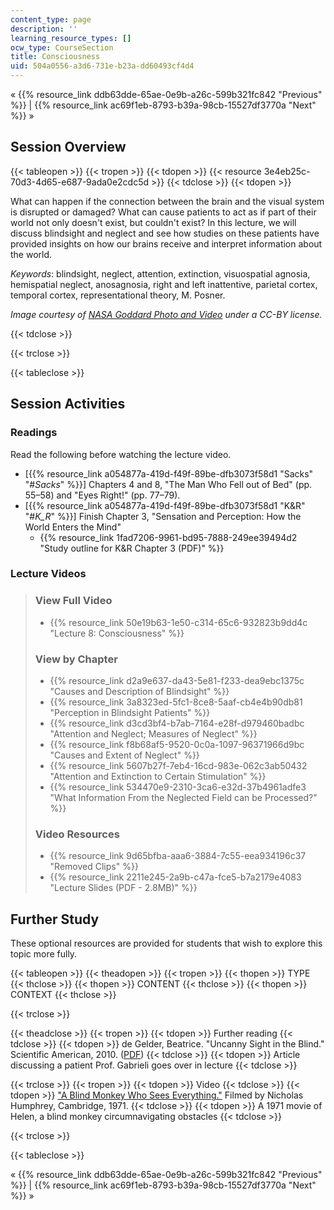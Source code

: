 ```yaml
---
content_type: page
description: ''
learning_resource_types: []
ocw_type: CourseSection
title: Consciousness
uid: 504a0556-a3d6-731e-b23a-dd60493cf4d4
---
```


« {{% resource_link ddb63dde-65ae-0e9b-a26c-599b321fc842 "Previous" %}} | {{% resource_link ac69f1eb-8793-b39a-98cb-15527df3770a "Next" %}} »

Session Overview
----------------

{{< tableopen >}}
{{< tropen >}}
{{< tdopen >}}
{{< resource 3e4eb25c-70d3-4d65-e687-9ada0e2cdc5d >}}
{{< tdclose >}}
{{< tdopen >}}


What can happen if the connection between the brain and the visual system is disrupted or damaged? What can cause patients to act as if part of their world not only doesn't exist, but couldn't exist? In this lecture, we will discuss blindsight and neglect and see how studies on these patients have provided insights on how our brains receive and interpret information about the world.

_Keywords_: blindsight, neglect, attention, extinction, visuospatial agnosia, hemispatial neglect, anosagnosia, right and left inattentive, parietal cortex, temporal cortex, representational theory, M. Posner.

_Image courtesy of [NASA Goddard Photo and Video](http://www.flickr.com/photos/24662369@N07/6760135001) under a CC-BY license._


{{< tdclose >}}

{{< trclose >}}

{{< tableclose >}}

Session Activities
------------------

### Readings

Read the following before watching the lecture video.

*   \[{{% resource_link a054877a-419d-f49f-89be-dfb3073f58d1 "Sacks" "#_Sacks_" %}}\] Chapters 4 and 8, "The Man Who Fell out of Bed" (pp. 55–58) and "Eyes Right!" (pp. 77–79).
*   \[{{% resource_link a054877a-419d-f49f-89be-dfb3073f58d1 "K&R" "#_K_R_" %}}\] Finish Chapter 3, "Sensation and Perception: How the World Enters the Mind"
    *   {{% resource_link 1fad7206-9961-bd95-7888-249ee39494d2 "Study outline for K&R Chapter 3 (PDF)" %}} 

### Lecture Videos

> ### View Full Video
> 
> *   {{% resource_link 50e19b63-1e50-c314-65c6-932823b9dd4c "Lecture 8: Consciousness" %}}
> 
> ### View by Chapter
> 
> *   {{% resource_link d2a9e637-da43-5e81-f233-dea9ebc1375c "Causes and Description of Blindsight" %}}
> *   {{% resource_link 3a8323ed-5fc1-8ce8-5aaf-cb4e4b90db81 "Perception in Blindsight Patients" %}}
> *   {{% resource_link d3cd3bf4-b7ab-7164-e28f-d979460badbc "Attention and Neglect; Measures of Neglect" %}}
> *   {{% resource_link f8b68af5-9520-0c0a-1097-96371966d9bc "Causes and Extent of Neglect" %}}
> *   {{% resource_link 5607b27f-7eb4-16cd-983e-062c3ab50432 "Attention and Extinction to Certain Stimulation" %}}
> *   {{% resource_link 534470e9-2310-3ca6-e32d-37b4961adfe3 "What Information From the Neglected Field can be Processed?" %}}
> 
> ### Video Resources
> 
> *   {{% resource_link 9d65bfba-aaa6-3884-7c55-eea934196c37 "Removed Clips" %}}
> *   {{% resource_link 2211e245-2a9b-c47a-fce5-b7a2179e4083 "Lecture Slides (PDF - 2.8MB)" %}}

Further Study
-------------

These optional resources are provided for students that wish to explore this topic more fully.

{{< tableopen >}}
{{< theadopen >}}
{{< tropen >}}
{{< thopen >}}
TYPE
{{< thclose >}}
{{< thopen >}}
CONTENT
{{< thclose >}}
{{< thopen >}}
CONTEXT
{{< thclose >}}

{{< trclose >}}

{{< theadclose >}}
{{< tropen >}}
{{< tdopen >}}
Further reading
{{< tdclose >}}
{{< tdopen >}}
de Gelder, Beatrice. "Uncanny Sight in the Blind." Scientific American, 2010. ([PDF](http://beatricedegelder.com/documents/Uncannysightintheblind.pdf))
{{< tdclose >}}
{{< tdopen >}}
Article discussing a patient Prof. Gabrieli goes over in lecture
{{< tdclose >}}

{{< trclose >}}
{{< tropen >}}
{{< tdopen >}}
Video
{{< tdclose >}}
{{< tdopen >}}
["A Blind Monkey Who Sees Everything."](http://www.youtube.com/all_comments?v=rDIsxwQHwt8) Filmed by Nicholas Humphrey, Cambridge, 1971.
{{< tdclose >}}
{{< tdopen >}}
A 1971 movie of Helen, a blind monkey circumnavigating obstacles
{{< tdclose >}}

{{< trclose >}}

{{< tableclose >}}

« {{% resource_link ddb63dde-65ae-0e9b-a26c-599b321fc842 "Previous" %}} | {{% resource_link ac69f1eb-8793-b39a-98cb-15527df3770a "Next" %}} »